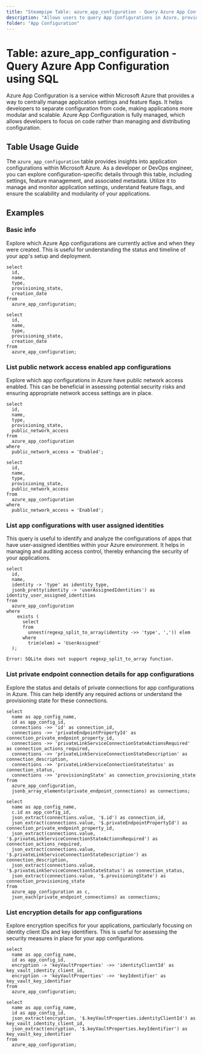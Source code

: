 ```yaml
---
title: "Steampipe Table: azure_app_configuration - Query Azure App Configuration using SQL"
description: "Allows users to query App Configurations in Azure, providing insights into application settings and feature management."
folder: "App Configuration"
---
```


# Table: azure_app_configuration - Query Azure App Configuration using SQL

Azure App Configuration is a service within Microsoft Azure that provides a way to centrally manage application settings and feature flags. It helps developers to separate configuration from code, making applications more modular and scalable. Azure App Configuration is fully managed, which allows developers to focus on code rather than managing and distributing configuration.

## Table Usage Guide

The `azure_app_configuration` table provides insights into application configurations within Microsoft Azure. As a developer or DevOps engineer, you can explore configuration-specific details through this table, including settings, feature management, and associated metadata. Utilize it to manage and monitor application settings, understand feature flags, and ensure the scalability and modularity of your applications.

## Examples

### Basic info
Explore which Azure App configurations are currently active and when they were created. This is useful for understanding the status and timeline of your app's setup and deployment.

```sql+postgres
select
  id,
  name,
  type,
  provisioning_state,
  creation_date
from
  azure_app_configuration;
```

```sql+sqlite
select
  id,
  name,
  type,
  provisioning_state,
  creation_date
from
  azure_app_configuration;
```

### List public network access enabled app configurations
Explore which app configurations in Azure have public network access enabled. This can be beneficial in assessing potential security risks and ensuring appropriate network access settings are in place.

```sql+postgres
select
  id,
  name,
  type,
  provisioning_state,
  public_network_access
from
  azure_app_configuration
where
  public_network_access = 'Enabled';
```

```sql+sqlite
select
  id,
  name,
  type,
  provisioning_state,
  public_network_access
from
  azure_app_configuration
where
  public_network_access = 'Enabled';
```

### List app configurations with user assigned identities
This query is useful to identify and analyze the configurations of apps that have user-assigned identities within your Azure environment. It helps in managing and auditing access control, thereby enhancing the security of your applications.

```sql+postgres
select
  id,
  name,
  identity -> 'type' as identity_type,
  jsonb_pretty(identity -> 'userAssignedIdentities') as identity_user_assigned_identities
from
  azure_app_configuration
where
    exists (
      select
      from
        unnest(regexp_split_to_array(identity ->> 'type', ',')) elem
      where
        trim(elem) = 'UserAssigned'
  );
```

```sql+sqlite
Error: SQLite does not support regexp_split_to_array function.
```

### List private endpoint connection details for app configurations
Explore the status and details of private connections for app configurations in Azure. This can help identify any required actions or understand the provisioning state for these connections.

```sql+postgres
select
  name as app_config_name,
  id as app_config_id,
  connections ->> 'id' as connection_id,
  connections ->> 'privateEndpointPropertyId' as connection_private_endpoint_property_id,
  connections ->> 'privateLinkServiceConnectionStateActionsRequired' as connection_actions_required,
  connections ->> 'privateLinkServiceConnectionStateDescription' as connection_description,
  connections ->> 'privateLinkServiceConnectionStateStatus' as connection_status,
  connections ->> 'provisioningState' as connection_provisioning_state
from
  azure_app_configuration,
  jsonb_array_elements(private_endpoint_connections) as connections;
```

```sql+sqlite
select
  name as app_config_name,
  c.id as app_config_id,
  json_extract(connections.value, '$.id') as connection_id,
  json_extract(connections.value, '$.privateEndpointPropertyId') as connection_private_endpoint_property_id,
  json_extract(connections.value, '$.privateLinkServiceConnectionStateActionsRequired') as connection_actions_required,
  json_extract(connections.value, '$.privateLinkServiceConnectionStateDescription') as connection_description,
  json_extract(connections.value, '$.privateLinkServiceConnectionStateStatus') as connection_status,
  json_extract(connections.value, '$.provisioningState') as connection_provisioning_state
from
  azure_app_configuration as c,
  json_each(private_endpoint_connections) as connections;
```

### List encryption details for app configurations
Explore encryption specifics for your applications, particularly focusing on identity client IDs and key identifiers. This is useful for assessing the security measures in place for your app configurations.

```sql+postgres
select
  name as app_config_name,
  id as app_config_id,
  encryption -> 'keyVaultProperties' ->> 'identityClientId' as key_vault_identity_client_id,
  encryption -> 'keyVaultProperties' ->> 'keyIdentifier' as key_vault_key_identifier
from
  azure_app_configuration;
```

```sql+sqlite
select
  name as app_config_name,
  id as app_config_id,
  json_extract(encryption, '$.keyVaultProperties.identityClientId') as key_vault_identity_client_id,
  json_extract(encryption, '$.keyVaultProperties.keyIdentifier') as key_vault_key_identifier
from
  azure_app_configuration;
```